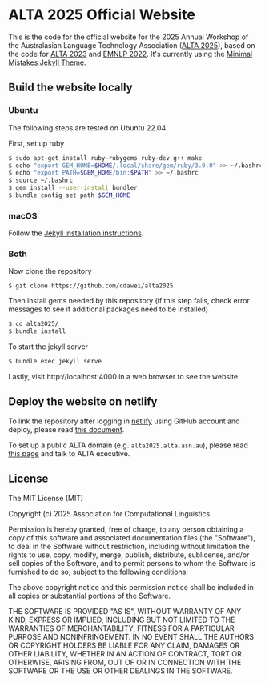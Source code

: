 # ALTA 2025 Official Website

This is the code for the official website for the 2025 Annual Workshop of the Australasian Language Technology Association ([ALTA 2025](https://alta2025.alta.asn.au/)), based on the code for [ALTA 2023](https://alta2023.alta.asn.au/) and [EMNLP 2022](https://github.com/yxni98/EMNLP_2022). It's currently using the [Minimal Mistakes Jekyll Theme](https://github.com/mmistakes/minimal-mistakes).


## Build the website locally

### Ubuntu

The following steps are tested on Ubuntu 22.04.

First, set up ruby
```bash
$ sudo apt-get install ruby-rubygems ruby-dev g++ make
$ echo "export GEM_HOME=$HOME/.local/share/gem/ruby/3.0.0" >> ~/.bashrc
$ echo "export PATH=$GEM_HOME/bin:$PATH" >> ~/.bashrc
$ source ~/.bashrc
$ gem install --user-install bundler
$ bundle config set path $GEM_HOME
```

### macOS

Follow the [Jekyll installation instructions](https://jekyllrb.com/docs/installation/macos/).

### Both

Now clone the repository
```
$ git clone https://github.com/cdawei/alta2025
```
Then install gems needed by this repository (if this step fails, check error messages to see if additional packages need to be installed)
```bash
$ cd alta2025/
$ bundle install
```
To start the jekyll server
```bash
$ bundle exec jekyll serve
```
Lastly, visit http://localhost:4000 in a web browser to see the website.

## Deploy the website on netlify

To link the repository after logging in [netlify](https://www.netlify.com/) using GitHub account and deploy, please read [this document](https://docs.netlify.com/git/repo-permissions-linking/).

To set up a public ALTA domain (e.g. `alta2025.alta.asn.au`), please read [this page](https://docs.netlify.com/domains-https/custom-domains/configure-external-dns/) and talk to ALTA executive.


## License

The MIT License (MIT)

Copyright (c) 2025 Association for Computational Linguistics.

Permission is hereby granted, free of charge, to any person obtaining a copy
of this software and associated documentation files (the "Software"), to deal
in the Software without restriction, including without limitation the rights
to use, copy, modify, merge, publish, distribute, sublicense, and/or sell
copies of the Software, and to permit persons to whom the Software is
furnished to do so, subject to the following conditions:

The above copyright notice and this permission notice shall be included in all
copies or substantial portions of the Software.

THE SOFTWARE IS PROVIDED "AS IS", WITHOUT WARRANTY OF ANY KIND, EXPRESS OR
IMPLIED, INCLUDING BUT NOT LIMITED TO THE WARRANTIES OF MERCHANTABILITY,
FITNESS FOR A PARTICULAR PURPOSE AND NONINFRINGEMENT. IN NO EVENT SHALL THE
AUTHORS OR COPYRIGHT HOLDERS BE LIABLE FOR ANY CLAIM, DAMAGES OR OTHER
LIABILITY, WHETHER IN AN ACTION OF CONTRACT, TORT OR OTHERWISE, ARISING FROM,
OUT OF OR IN CONNECTION WITH THE SOFTWARE OR THE USE OR OTHER DEALINGS IN THE
SOFTWARE.
